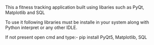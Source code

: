 This a fitness tracking application built using libaries such as PyQt, Matplotlib and SQL

To use it following libraries must be installe in your system along with Python interpret or any other IDLE.

If not present open cmd and type:-
pip install PyQt5, Matplotlib, SQL
